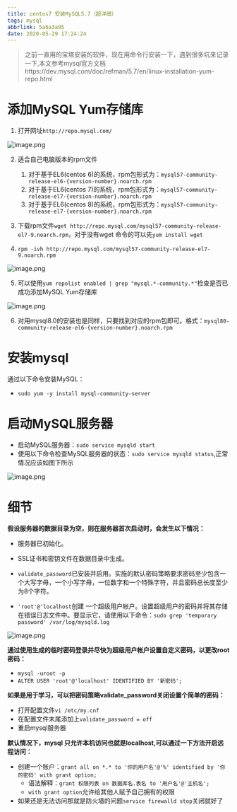 ```yaml
---
title: centos7 安装MySQL5.7（超详细）
tags: mysql
abbrlink: 5a6a3a95
date: 2020-05-29 17:24:24
---
```


> 之前一直用的宝塔安装的软件，现在用命令行安装一下，遇到很多坑来记录一下,本文参考mysql官方文档https://dev.mysql.com/doc/refman/5.7/en/linux-installation-yum-repo.html

# 添加MySQL Yum存储库
1. 打开网址`http://repo.mysql.com/`

![image.png](https://halo-1257208482.image.myqcloud.com/202204051752280.png!webp)

2. 适合自己电脑版本的rpm文件
	1. 对于基于EL6(centos 6)的系统，rpm包形式为：`mysql57-community-release-el6-{version-number}.noarch.rpm`
	2. 对于基于EL6(centos 7)的系统，rpm包形式为：`mysql57-community-release-el7-{version-number}.noarch.rpm`
	3. 对于基于EL6(centos 8)的系统，rpm包形式为：`mysql57-community-release-el7-{version-number}.noarch.rpm`

3. 下载rpm文件`wget http://repo.mysql.com/mysql57-community-release-el7-9.noarch.rpm`，对于没有wget 命令的可以先`yum install wget`
4. `rpm -ivh http://repo.mysql.com/mysql57-community-release-el7-9.noarch.rpm` 


![image.png](https://halo-1257208482.image.myqcloud.com/202204051752042.png!webp)

5. 可以使用`yum repolist enabled | grep "mysql.*-community.*"`检查是否已成功添加MySQL Yum存储库

![image.png](https://halo-1257208482.image.myqcloud.com/202204051752159.png!webp)

6. 对用mysql8.0的安装也是同样，只要找到对应的rpm包即可。格式：`mysql80-community-release-el6-{version-number}.noarch.rpm`
# 安装mysql
通过以下命令安装MySQL：
- `sudo yum -y install mysql-community-server`

# 启动MySQL服务器
- 启动MySQL服务器：`sudo service mysqld start`
- 使用以下命令检查MySQL服务器的状态：`sudo service mysqld status`,正常情况应该如图下所示

![image.png](https://halo-1257208482.image.myqcloud.com/202204051752171.png!webp)

# 细节

**假设服务器的数据目录为空，则在服务器首次启动时，会发生以下情况：**

- 服务器已初始化。

- SSL证书和密钥文件在数据目录中生成。

- `validate_password`已安装并启用。实施的默认密码策略要求密码至少包含一个大写字母，一个小写字母，一位数字和一个特殊字符，并且密码总长度至少为8个字符。

- `'root'@'localhost`创建 一个超级用户帐户。设置超级用户的密码并将其存储在错误日志文件中。要显示它，请使用以下命令：`sudo grep 'temporary password' /var/log/mysqld.log`


![image.png](https://halo-1257208482.image.myqcloud.com/202204051753521.png!webp)

**通过使用生成的临时密码登录并尽快为超级用户帐户设置自定义密码，以更改root密码：**
- `mysql -uroot -p`
- `ALTER USER 'root'@'localhost' IDENTIFIED BY '新密码';`

**如果是用于学习，可以把密码策略validate_password关闭设置个简单的密码：**
- 打开配置文件`vi /etc/my.cnf`
- 在配置文件末尾添加上`validate_password = off`
- 重启mysql服务器

**默认情况下，mysql 只允许本机访问也就是localhost,可以通过一下方法开启远程访问：**
- 创建一个账户：`grant all on *.* to '你的用户名'@'%' identified by '你的密码' with grant option;` 
	- 语法解释：`grant 权限列表 on 数据库名.表名 to '用户名'@'主机名';`
	- `with grant option`允许给其他人赋予自己拥有的权限
- 如果还是无法访问那就是防火墙的问题`service firewalld stop`关闭就好了


